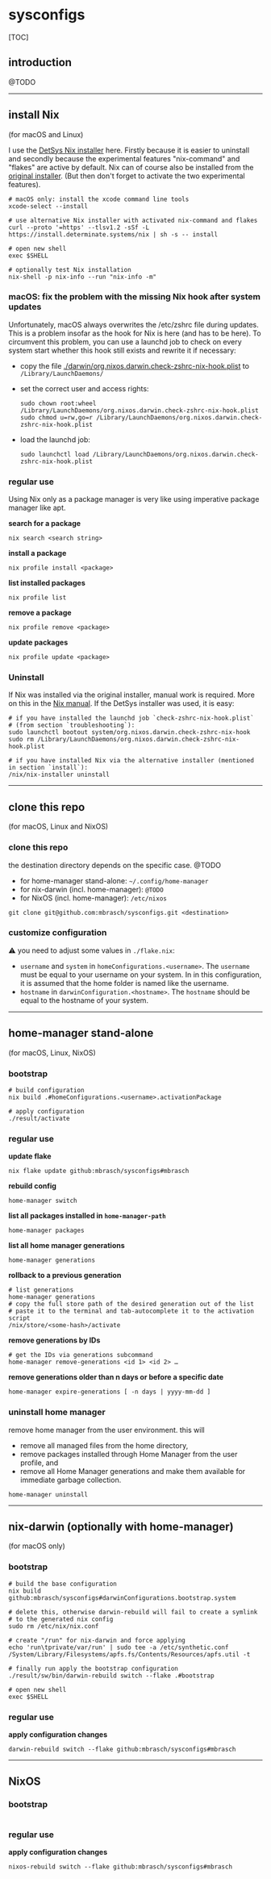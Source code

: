 # sysconfigs

[TOC]

## introduction

@TODO

---

## install Nix

(for macOS and Linux)

I use the [DetSys Nix installer](https://zero-to-nix.com/start/install) here. Firstly because it is easier to uninstall and secondly because the experimental features "nix-command" and "flakes" are active by default. Nix can of course also be installed from the [original installer](https://nixos.org/download/). (But then don't forget to activate the two experimental features).

```shell
# macOS only: install the xcode command line tools
xcode-select --install

# use alternative Nix installer with activated nix-command and flakes
curl --proto '=https' --tlsv1.2 -sSf -L https://install.determinate.systems/nix | sh -s -- install

# open new shell
exec $SHELL

# optionally test Nix installation
nix-shell -p nix-info --run "nix-info -m"
```

### macOS: fix the problem with the missing Nix hook after system updates

Unfortunately, macOS always overwrites the /etc/zshrc file during updates. This is a problem insofar as the hook for Nix is here (and has to be here). To circumvent this problem, you can use a launchd job to check on every system start whether this hook still exists and rewrite it if necessary:

- copy the file [./darwin/org.nixos.darwin.check-zshrc-nix-hook.plist](./darwin/org.nixos.darwin.check-zshrc-nix-hook.plist) to `/Library/LaunchDaemons/`
- set the correct user and access rights:
  ```shell
  sudo chown root:wheel /Library/LaunchDaemons/org.nixos.darwin.check-zshrc-nix-hook.plist
  sudo chmod u=rw,go=r /Library/LaunchDaemons/org.nixos.darwin.check-zshrc-nix-hook.plist
  ```

- load the launchd job:
  ```shell
  sudo launchctl load /Library/LaunchDaemons/org.nixos.darwin.check-zshrc-nix-hook.plist
  ```

### regular use

Using Nix only as a package manager is very like using imperative package manager like apt.

**search for a package**

```shell
nix search <search string>
```

**install a package**

```shell
nix profile install <package>
```

**list installed packages**

```shell
nix profile list
```

**remove a package**

```shell
nix profile remove <package>
```

**update packages**

```shell
nix profile update <package>
```

### Uninstall

If Nix was installed via the original installer, manual work is required. More on this in the [Nix manual](https://nix.dev/manual/nix/2.22/installation/uninstall). If the DetSys installer was used, it is easy:

```shell
# if you have installed the launchd job `check-zshrc-nix-hook.plist`
# (from section `troubleshooting`):
sudo launchctl bootout system/org.nixos.darwin.check-zshrc-nix-hook
sudo rm /Library/LaunchDaemons/org.nixos.darwin.check-zshrc-nix-hook.plist

# if you have installed Nix via the alternative installer (mentioned in section `install`):
/nix/nix-installer uninstall
```



---

## clone this repo

(for macOS, Linux and NixOS)

### clone this repo

the destination directory depends on the specific case. @TODO

- for home-manager stand-alone: `~/.config/home-manager`
- for nix-darwin (incl. home-manager): `@TODO`
- for NixOS (incl. home-manager): `/etc/nixos`

```shell
git clone git@github.com:mbrasch/sysconfigs.git <destination>
```

### customize configuration

 :warning: you need to adjust some values in `./flake.nix`:

- `username` and `system` in `homeConfigurations.<username>`. The `username` must be equal to your username on your system. In in this configuration, it is assumed that the home folder is named like the username.
- `hostname` in `darwinConfiguration.<hostname>`. The `hostname` should be equal to the hostname of your system.



---

## home-manager stand-alone

(for macOS, Linux, NixOS)

### bootstrap

```shell
# build configuration
nix build .#homeConfigurations.<username>.activationPackage

# apply configuration
./result/activate
```

### regular use

**update flake**

```shell
nix flake update github:mbrasch/sysconfigs#mbrasch
```

**rebuild config**

```shell
home-manager switch
```

**list all packages installed in `home-manager-path`**

```shell
home-manager packages
```

**list all home manager generations**

```shell
home-manager generations
```

**rollback to a previous generation**

```shell
# list generations
home-manager generations
# copy the full store path of the desired generation out of the list
# paste it to the terminal and tab-autocomplete it to the activation script
/nix/store/<some-hash>/activate
```

**remove generations by IDs**

```shell
# get the IDs via generations subcommand
home-manager remove-generations <id 1> <id 2> …
```

**remove generations older than n days or before a specific date**

```shell
home-manager expire-generations [ -n days | yyyy-mm-dd ]
```

### uninstall home manager

remove home manager from the user environment. this will

- remove all managed files from the home directory,         
- remove packages installed through Home Manager from the user profile, and         
- remove all Home Manager generations and make them available for immediate garbage collection.         

```shell
home-manager uninstall
```



---

## nix-darwin (optionally with home-manager)

(for macOS only)

### bootstrap

```shell
# build the base configuration
nix build github:mbrasch/sysconfigs#darwinConfigurations.bootstrap.system

# delete this, otherwise darwin-rebuild will fail to create a symlink
# to the generated nix config
sudo rm /etc/nix/nix.conf

# create "/run" for nix-darwin and force applying
echo 'run\tprivate/var/run' | sudo tee -a /etc/synthetic.conf
/System/Library/Filesystems/apfs.fs/Contents/Resources/apfs.util -t

# finally run apply the bootstrap configuration
./result/sw/bin/darwin-rebuild switch --flake .#bootstrap

# open new shell
exec $SHELL
```

### regular use

**apply configuration changes**

```shell
darwin-rebuild switch --flake github:mbrasch/sysconfigs#mbrasch
```



---

## NixOS

### bootstrap

```shell

```

### regular use

**apply configuration changes**

```shell
nixos-rebuild switch --flake github:mbrasch/sysconfigs#mbrasch
```

